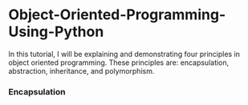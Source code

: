 # Object-Oriented-Programming-Using-Python
In this tutorial, I will be explaining and demonstrating four principles in object oriented programming. 
These principles are: encapsulation, abstraction, inheritance, and polymorphism. 

### **Encapsulation**

